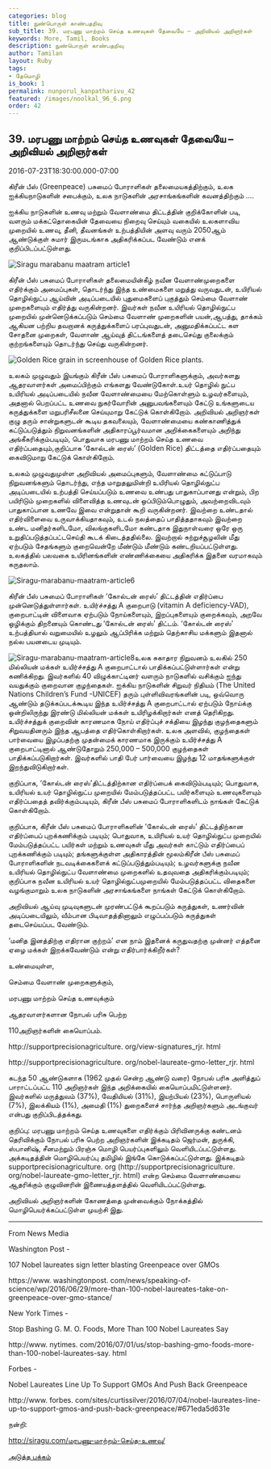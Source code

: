 ```yaml
---
categories: blog
title: நுண்பொருள் காண்பதறிவு
sub_title: 39. மரபணு மாற்றம் செய்த உணவுகள் தேவையே – அறிவியல் அறிஞர்கள்
keywords: More, Tamil, Books
description: நுண்பொருள் காண்பதறிவு
author: Tamilan
layout: Ruby
tags:
- தேமொழி
is_book: 1
permalink: nunporul_kanpatharivu_42
featured: /images/noolkal_96_6.png
order: 42
---
```



## 39. மரபணு மாற்றம் செய்த உணவுகள் தேவையே – அறிவியல் அறிஞர்கள்

2016-07-23T18:30:00.000-07:00

கிரீன் பீஸ் (Greenpeace) பசுமைப் போராளிகள் தலைமையகத்திற்கும், உலக ஐக்கியநாடுகளின் சபைக்கும், உலக நாடுகளின் அரசாங்கங்களின் கவனத்திற்கும் ….

ஐக்கிய நாடுகளின் உணவு மற்றும் வேளாண்மை திட்டத்தின் குறிக்கோளின் படி, வளரும் மக்கட்தொகையின் தேவையை நிறைவு செய்யும் வகையில் உலகளாவிய முறையில் உணவு, தீனி, தீவனங்கள் உற்பத்தியின் அளவு வரும் 2050ஆம் ஆண்டுக்குள் சுமார் இருமடங்காக அதிகரிக்கப்பட வேண்டும் எனக் குறிப்பிடப்பட்டுள்ளது.

![Siragu marabanu maatram article1](http://siragu.com/wp-content/uploads/2016/07/Siragu-marabanu-maatram-article1-1024x687.jpg)

கிரீன் பீஸ் பசுமைப் போராளிகள் தலைமையின்கீழ் நவீன வேளாண்முறைகளை எதிர்க்கும் அமைப்புகள், தொடர்ந்து இந்த உண்மைகளை மறுத்து வருவதுடன், உயிரியல் தொழில்நுட்ப ஆய்வின் அடிப்படையில் புதுமைகளைப் புகுத்தும் செம்மை வேளாண் முறைகளையும் எதிர்த்து வருகின்றனர். இவர்கள் நவீன உயிரியல் தொழில்நுட்ப முறையில் முன்னெடுக்கப்படும் செம்மை வேளாண் முறைகளின் பயன்,ஆபத்து, தாக்கம் ஆகியன பற்றிய தவறானக் கருத்துக்களைப் பரப்புவதுடன், அனுமதிக்கப்பட்ட கள சோதனை முறைகள், வேளாண் ஆய்வுத் திட்டங்களைத் தடைசெய்து குலைக்கும் குற்றங்களையும் தொடர்ந்து செய்து வருகின்றனர்.

![Golden Rice grain in screenhouse of Golden Rice plants.](http://siragu.com/wp-content/uploads/2016/07/Siragu-marabanu-maatram-article4.jpg)

உலகம் முழுவதும் இயங்கும் கிரீன் பீஸ் பசுமைப் போராளிகளுக்கும், அவர்களது ஆதரவாளர்கள் அமைப்பிற்கும் எங்களது வேண்டுகோள்.உயர் தொழில் நுட்ப உயிரியல் அடிப்படையில் நவீன வேளாண்மையை மேற்கொள்ளும் உழவர்களையும், அதனால் பெறப்பட்ட உணவை நுகர்வோரின் அனுபவங்களையும் கேட்டு உங்களுடைய கருத்துக்களை மறுபரிசீலனை செய்யுமாறு கேட்டுக் கொள்கிறோம். அறிவியல் அறிஞர்கள் குழு தரும் சான்றுகளுடன் கூடிய தகவலையும், வேளாண்மையை கண்காணித்துக் கட்டுப்படுத்தும் நிறுவனங்களின் அதிகாரப்பூர்வமான அறிக்கைகளையும் அறிந்து அங்கீகரிக்கும்படியும், பொதுவாக மரபணு மாற்றம் செய்த உணவை எதிர்ப்பதையும்,குறிப்பாக ‘கோல்டன் ரைஸ்’ (Golden Rice) திட்டத்தை எதிர்ப்பதையும் கைவிடுமாறு கேட்டுக் கொள்கிறோம்.

உலகம் முழுவதுமுள்ள அறிவியல் அமைப்புகளும், வேளாண்மை கட்டுப்பாடு நிறுவனங்களும் தொடர்ந்து, எந்த மாறுதலுமின்றி உயிரியல் தொழில்நுட்ப அடிப்படையில் உற்பத்தி செய்யப்படும் உணவை உண்பது பாதுகாப்பானது என்றும், பிற பயிரிடும் முறைகளில் விளைவித்த உணவுடன் ஒப்பிடும்பொழுதும், அவற்றைவிடவும் பாதுகாப்பான உணவே இவை என்றுதான் கூறி வருகின்றனர். இவற்றை உண்டதால் எதிர்விளைவை உருவாக்கியதாகவும், உடல் நலத்தைப் பாதித்ததாகவும் இவற்றை உண்ட மனிதர்களிடமோ, விலங்குகளிடமோ கண்டதாக இதுநாள்வரை ஒரே ஒரு உறுதிப்படுத்தப்பட்டசெய்தி கூடக் கிடைத்ததில்லை. இவற்றால் சுற்றுச்சூழலின் மீது ஏற்படும் சேதங்களும் குறைவென்றே மீண்டும் மீண்டும் கண்டறியப்பட்டுள்ளது. உலகத்தில் பலவகை உயிரினங்களின் எண்ணிக்கையை அதிகரிக்க இதனை வரமாகவும் கருதலாம்.

![Siragu-marabanu-maatram-article6](http://siragu.com/wp-content/uploads/2016/07/Siragu-marabanu-maatram-article6.png)

கிரீன் பீஸ் பசுமைப் போராளிகள் ‘கோல்டன் ரைஸ்’ திட்டத்தின் எதிர்ப்பை முன்னெடுத்துள்ளார்கள். உயிர்ச்சத்து A குறைபாடு (vitamin A deficiency-VAD), குறைபாட்டின் விளைவாக ஏற்படும் நோய்களையும், இறப்புகளையும் குறைக்கவும், அறவே ஒழிக்கும் திறனையும் கொண்டது ‘கோல்டன் ரைஸ்’ திட்டம். ‘கோல்டன் ரைஸ்’ உற்பத்தியால் வறுமையில் உழலும் ஆப்பிரிக்க மற்றும் தெற்காசிய மக்களும் இதனால் நல்ல பயனடைய முடியும்.

![Siragu-marabanu-maatram-article8](http://siragu.com/wp-content/uploads/2016/07/Siragu-marabanu-maatram-article8.jpg)உலக சுகாதார நிறுவனம் உலகில் 250 மில்லியன் மக்கள் உயிர்ச்சத்து A குறைபாட்டால் பாதிக்கப்பட்டுள்ளார்கள் என்று கணிக்கிறது. இவர்களில் 40 விழுக்காட்டினர் வளரும் நாடுகளில் வசிக்கும் ஐந்து வயதுக்கும் குறைவான குழந்தைகள். ஐக்கிய நாடுகளின் சிறுவர் நிதியம் (The United Nations Children’s Fund -UNICEF) தரும் புள்ளிவிவரங்களின் படி, ஒவ்வொரு ஆண்டும் தடுக்கப்படக்கூடிய இந்த உயிர்ச்சத்து A குறைபாட்டால் ஏற்படும் நோய்க்கு ஒன்றிலிருந்து இரண்டு மில்லியன் மக்கள் உயிரிழக்கிறார்கள் எனத் தெரிகிறது. உயிர்ச்சத்துக் குறைவின் காரணமாக நோய் எதிர்ப்புச் சக்தியை இழந்து குழந்தைகளும் சிறுவயதினரும் இந்த ஆபத்தை எதிர்கொள்கிறார்கள். உலக அளவில், குழந்தைகள் பார்வையை இழப்பதற்கு முதன்மைக் காரணமாக இருக்கும் உயிர்ச்சத்து A குறைபாட்டினால் ஆண்டுதோறும் 250,000 – 500,000 குழந்தைகள் பாதிக்கப்படுகிறார்கள். இவர்களில் பாதி பேர் பார்வையை இழந்து 12 மாதங்களுக்குள் இறந்துவிடுகிறார்கள்.

குறிப்பாக, ‘கோல்டன் ரைஸ்’திட்டத்திற்கான எதிர்ப்பைக் கைவிடும்படியும்; பொதுவாக, உயிரியல் உயர் தொழில்நுட்ப முறையில் மேம்படுத்தப்பட்ட பயிர்களையும் உணவுகளையும் எதிர்ப்பதைத் தவிர்க்கும்படியும், கிரீன் பீஸ் பசுமைப் போராளிகளிடம் நாங்கள் கேட்டுக் கொள்கிறோம்.

குறிப்பாக, கிரீன் பீஸ் பசுமைப் போராளிகளின் ‘கோல்டன் ரைஸ்’ திட்டத்திற்கான எதிர்ப்பைப் புறக்கணிக்கும் படியும்; பொதுவாக, உயிரியல் உயர் தொழில்நுட்ப முறையில் மேம்படுத்தப்பட்ட பயிர்கள் மற்றும் உணவுகள் மீது அவர்கள் காட்டும் எதிர்ப்பைப் புறக்கணிக்கும் படியும்; தங்களுக்குள்ள அதிகாரத்தின் மூலம்கிரீன் பீஸ் பசுமைப் போராளிகளின் நடவடிக்கைகளைக் கட்டுப்படுத்தும்படியும்; உழவர்களுக்கு நவீன உயிரியல் தொழில்நுட்ப வேளாண்மை முறைகளில் உதவுவதை அதிகரிக்கும்படியும்; குறிப்பாக நவீன உயிரியல் உயர் தொழில்நுட்பமுறையில் மேம்படுத்தப்பட்ட விதைகளை வழங்குமாறும் உலக நாடுகளின் அரசாங்கங்களை நாங்கள் கேட்டுக் கொள்கிறோம்.

அறிவியல் ஆய்வு முடிவுகளுடன் முரண்பட்டுக் கூறப்படும் கருத்துகள், உணர்வின் அடிப்படையிலும், வீம்பான பிடிவாதத்தினாலும் எழுப்பப்படும் கருத்துகள் தடைசெய்யப்பட வேண்டும்.

‘மனித இனத்திற்கு எதிரான குற்றம்’ என நாம் இதனைக் கருதுவதற்கு முன்னர் எத்தனை ஏழை மக்கள் இறக்கவேண்டும் என்று எதிர்பார்க்கிறீர்கள்?

உண்மையுள்ள,

செம்மை வேளாண் முறைகளுக்கும்,

மரபணு மாற்றம் செய்த உணவுக்கும்

ஆதரவாளர்களான நோபல் பரிசு பெற்ற

110அறிஞர்களின் கையொப்பம்.

http://supportprecisionagriculture. org/view-signatures_rjr. html

http://supportprecisionagriculture. org/nobel-laureate-gmo-letter_rjr. html

கடந்த 50 ஆண்டுகளாக (1962 முதல் சென்ற ஆண்டு வரை) நோபல் பரிசு அளித்துப் பாராட்டப்பட்ட 110 அறிஞர்கள் இந்த அறிக்கையில் கையொப்பமிட்டுள்ளனர். இவர்களில் மருத்துவம் (37%), வேதியியல் (31%), இயற்பியல் (23%), பொருளியல் (7%), இலக்கியம் (1%), அமைதி (1%) துறைகளைச் சார்ந்த அறிஞர்களும் அடங்குவர் என்பது குறிப்பிடத்தக்கது.

குறிப்பு: மரபணு மாற்றம் செய்த உணவுகளை எதிர்க்கும் பிரிவினருக்கு கண்டனம் தெரிவிக்கும் நோபல் பரிசு பெற்ற அறிஞர்களின் இக்கடிதம் ஜெர்மன், துருக்கி, ஸ்பானிஷ், சீனமற்றும் பிரஞ்சு மொழி பெயர்ப்புகளிலும் வெளியிடப்பட்டுள்ளது. அக்கடிதத்தின் மொழிபெயர்ப்பு தமிழில் இங்கே கொடுக்கப்பட்டுள்ளது. இக்கடிதம் supportprecisionagriculture. org (http://supportprecisionagriculture. org/nobel-laureate-gmo-letter_rjr. html) என்ற செம்மை வேளாண்மையை ஆதரிக்கும் குழுவினரின் இணையத்தளத்தில் வெளியிடப்பட்டுள்ளது.

அறிவியல் அறிஞர்களின் கோணத்தை முன்வைக்கும் நோக்கத்தில் மொழிபெயர்க்கப்பட்டுள்ள முயற்சி இது.

* * *

From News Media

Washington Post -

107 Nobel laureates sign letter blasting Greenpeace over GMOs

https://www. washingtonpost. com/news/speaking-of-science/wp/2016/06/29/more-than-100-nobel-laureates-take-on-greenpeace-over-gmo-stance/

New York Times -

Stop Bashing G. M. O. Foods, More Than 100 Nobel Laureates Say

http://www. nytimes. com/2016/07/01/us/stop-bashing-gmo-foods-more-than-100-nobel-laureates-say. html

Forbes -

Nobel Laureates Line Up To Support GMOs And Push Back Greenpeace

http://www. forbes. com/sites/curtissilver/2016/07/04/nobel-laureates-line-up-to-support-gmos-and-push-back-greenpeace/#671eda5d631e

நன்றி:

http://siragu.com/மரபணு-மாற்றம்-செய்த-உணவு/

[அடுத்த பக்கம்](nunporul_kanpatharivu_43)